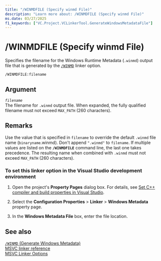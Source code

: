 ```yaml
---
title: "/WINMDFILE (Specify winmd File)"
description: "Learn more about: /WINMDFILE (Specify winmd File)"
ms.date: 03/27/2025
f1_keywords: ["VC.Project.VCLinkerTool.GenerateWindowsMetadataFile"]
---
```

# /WINMDFILE (Specify winmd File)

Specifies the filename for the Windows Runtime Metadata (`.winmd`) output file that is generated by the [`/WINMD`](winmd-generate-windows-metadata.md) linker option.

```
/WINMDFILE:filename
```

## Argument

*`filename`*\
The filename for `.winmd` output file. When expanded, the fully qualified filename must not exceed `MAX_PATH` (260 characters).

## Remarks

Use the value that is specified in `filename` to override the default `.winmd` file name (`binaryname`.winmd). Don't append `".winmd"` to `filename`.  If multiple values are listed on the **`/WINMDFILE`** command line, the last one takes precedence. The resulting name when combined with `.winmd` must not exceed `MAX_PATH` (260 characters).

### To set this linker option in the Visual Studio development environment

1. Open the project's **Property Pages** dialog box. For details, see [Set C++ compiler and build properties in Visual Studio](../working-with-project-properties.md).

1. Select the **Configuration Properties** > **Linker** > **Windows Metadata** property page.

1. In the **Windows Metadata File** box, enter the file location.

## See also

[`/WINMD` (Generate Windows Metadata)](winmd-generate-windows-metadata.md)\
[MSVC linker reference](linking.md)\
[MSVC Linker Options](linker-options.md)
